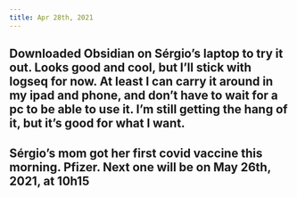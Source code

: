 ```yaml
---
title: Apr 28th, 2021
---
```


## Downloaded Obsidian on Sérgio’s laptop to try it out. Looks good and cool, but I’ll stick with logseq for now. At least I can carry it around in my ipad and phone, and don’t have to wait for a pc to be able to use it. I’m still getting the hang of it, but it’s good for what I want.
## Sérgio’s mom got her first covid vaccine this morning. Pfizer. Next one will be on May 26th, 2021, at 10h15
##
